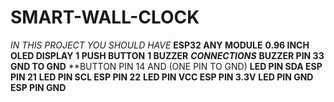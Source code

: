 # SMART-WALL-CLOCK
*IN THIS PROJECT YOU SHOULD HAVE*
**ESP32 ANY MODULE** 
**0.96 INCH OLED DISPLAY**
**1 PUSH BUTTON** 
**1 BUZZER** 
***CONNECTIONS*** 
**BUZZER PIN 33 GND TO GND** 
**BUTTON PIN 14 AND (ONE PIN TO GND)
**LED PIN SDA ESP PIN 21**
**LED PIN SCL ESP PIN 22**
**LED PIN VCC ESP PIN 3.3V**
**LED PIN GND ESP PIN GND**
